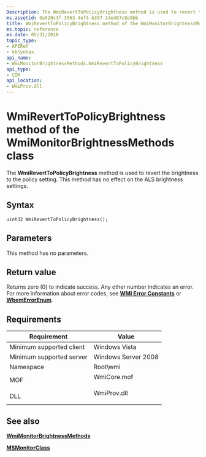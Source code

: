 ```yaml
---
Description: The WmiRevertToPolicyBrightness method is used to revert the brightness to the policy setting. This method has no effect on the ALS brightness settings.
ms.assetid: 9a520c3f-3563-4ef4-b397-14e487c8e8bb
title: WmiRevertToPolicyBrightness method of the WmiMonitorBrightnessMethods class
ms.topic: reference
ms.date: 05/31/2018
topic_type: 
- APIRef
- kbSyntax
api_name: 
- WmiMonitorBrightnessMethods.WmiRevertToPolicyBrightness
api_type: 
- COM
api_location: 
- WmiProv.dll
---
```


# WmiRevertToPolicyBrightness method of the WmiMonitorBrightnessMethods class

The **WmiRevertToPolicyBrightness** method is used to revert the brightness to the policy setting. This method has no effect on the ALS brightness settings.

## Syntax


```mof
uint32 WmiRevertToPolicyBrightness();
```



## Parameters

This method has no parameters.

## Return value

Returns zero (0) to indicate success. Any other number indicates an error. For more information about error codes, see [**WMI Error Constants**](/windows/desktop/WmiSdk/wmi-error-constants) or [**WbemErrorEnum**](/windows/desktop/api/wbemdisp/ne-wbemdisp-wbemerrorenum).

## Requirements



| Requirement | Value |
|-------------------------------------|----------------------------------------------------------------------------------------|
| Minimum supported client<br/> | Windows Vista<br/>                                                               |
| Minimum supported server<br/> | Windows Server 2008<br/>                                                         |
| Namespace<br/>                | Root\\wmi<br/>                                                                   |
| MOF<br/>                      | <dl> <dt>WmiCore.mof</dt> </dl> |
| DLL<br/>                      | <dl> <dt>WmiProv.dll</dt> </dl> |



## See also

<dl> <dt>

[**WmiMonitorBrightnessMethods**](wmimonitorbrightnessmethods.md)
</dt> <dt>

[**MSMonitorClass**](msmonitorclass.md)
</dt> </dl>

 

